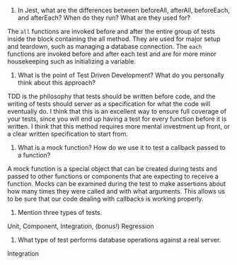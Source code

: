 <!-- Answers to the Short Answer Essay Questions go here -->


1. In Jest, what are the differences between beforeAll, afterAll, beforeEach, and afterEach? When do they run? What are they used for?

  The `all` functions are invoked before and after the entire group of tests inside the block containing the all method. They are used for major setup and teardown, such as managing a database connection. The `each` functions are invoked before and after each test and are for more minor housekeeping such as initializing a variable.

1. What is the point of Test Driven Development? What do you personally think about this approach?

  TDD is the philosophy that tests should be written before code, and the writing of tests should server as a specification for what the code will eventually do. I think that this is an excellent way to ensure full coverage of your tests, since you will end up having a test for every function before it is written. I think that this method requires more mental investment up front, or a clear written specification to start from. 

1. What is a mock function? How do we use it to test a callback passed to a function?

  A mock function is a special object that can be created during tests and passed to other functions or components that are expecting to receive a function. Mocks can be examined during the test to make assertions about how many times they were called and with what arguments. This allows us to be sure that our code dealing with callbacks is working properly.

1. Mention three types of tests.

  Unit, Component, Integration, (bonus!) Regression

1. What type of test performs database operations against a real server.

  Integration
